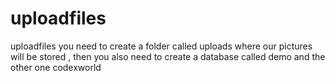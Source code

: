 # uploadfiles
uploadfiles
you need to create a folder called uploads where our pictures will be stored , then you also need to create a database called demo and the other one codexworld

